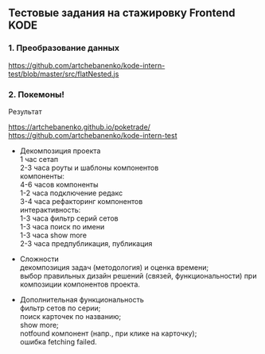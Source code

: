 ## Тестовые задания на стажировку Frontend KODE  
  
### 1. Преобразование данных  
  
https://github.com/artchebanenko/kode-intern-test/blob/master/src/flatNested.js  
  
### 2. Покемоны!  
  
Результат  
  
https://artchebanenko.github.io/poketrade/  
https://github.com/artchebanenko/kode-intern-test  
  
- Декомпозиция проекта  
1 час сетап  
2-3 часа роуты и шаблоны компонентов  
компоненты:  
4-6 часов компоненты  
1-2 часа подключение редакс  
3-4 часа рефакторинг компонентов  
интерактивность:  
1-3 часа фильтр серий сетов  
1-3 часа поиск по имени  
1-3 часа show more  
2-3 часа предпубликация, публикация  
  
- Сложности  
декомпозиция задач (методология) и оценка времени;  
выбор правильных дизайн решений (связей, функциональности) при композиции компонентов проекта.  
  
- Дополнительная функциональность  
фильтр сетов по серии;  
поиск карточек по названию;  
show more;  
notfound компонент (напр., при клике на карточку);  
ошибка fetching failed.

